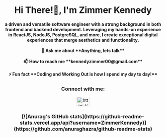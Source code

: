 <h1 align="center">Hi There!👋, I'm Zimmer Kennedy</h1>
<h4 align="center">a driven and versatile software engineer with a strong background in both frontend and backend development. Leveraging my hands-on experience in ReactJS, NodeJS, PostgreSQL, and more, I create exceptional digital experiences that merge aesthetics and functionality.<br>
<br>
 💬 Ask me about **Anything, lets talk**<br>
<br>
 📫 How to reach me **kennedyzimmer00@gmail.com**<br>
<br>
⚡ Fun fact **Coding and Working Out is how I spend my day to day!**

<h3 align="center">Connect with me:</h3>
<p align="center">
<a href="https://linkedin.com/in/https://www.linkedin.com/in/zimmerkennedy/" target="blank"><img align="center" src="https://raw.githubusercontent.com/rahuldkjain/github-profile-readme-generator/master/src/images/icons/Social/linked-in-alt.svg" alt="https://www.linkedin.com/in/zimmerkennedy/" height="30" width="40" /></a>
</p>

<h3 align="center">[![Anurag's GitHub stats](https://github-readme-stats.vercel.app/api?username=ZimmerKennedy)](https://github.com/anuraghazra/github-readme-stats)

